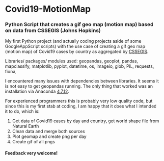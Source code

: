 # Covid19-MotionMap
### Python Script that creates a gif geo map (motion map)  based on data from CSSEGIS (Johns Hopkins) 

My first Python project (and actually coding projects aside of some GoogleAppScript scripts) with the use case of creating a gif geo map (motion map) of Covid19 cases by country as aggregated by [CSSEGIS](https://github.com/CSSEGISandData/COVID-19).

Libraries/ packages/ modules used: geopandas, geoplot, pandas, mapclassify, matplotlib, pyplot, datetime, os, imageio, glob, PIL, requests, fiona, 

I encountered many issues with dependencies between libraries. It seems it is not easy to get geopandas running. The only thing that worked was an installation via Anaconda [4.7.12](https://repo.continuum.io/archive/).

For experienced programmers this is probably very low quality code, but since this is my first stab at coding, I am happy that it does what I intended it to do, which is:

1. Get data of Covid19 cases by day and country, get world shape file from Natural Earth
2. Clean data and merge both sources
3. Plot geomap and create png per day
4. Create gif of all pngs


#### Feedback very welcome!





